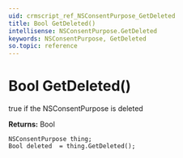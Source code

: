 ```yaml
---
uid: crmscript_ref_NSConsentPurpose_GetDeleted
title: Bool GetDeleted()
intellisense: NSConsentPurpose.GetDeleted
keywords: NSConsentPurpose, GetDeleted
so.topic: reference
---
```


# Bool GetDeleted()

true if the NSConsentPurpose is deleted

**Returns:** Bool

```crmscript
NSConsentPurpose thing;
Bool deleted  = thing.GetDeleted();
```

